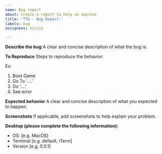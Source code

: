```yaml
---
name: Bug report
about: Create a report to help us improve
title: 'TTG - Bug Report:'
labels: bug
assignees: micziz

---
```


**Describe the bug**
A clear and concise description of what the bug is.

**To Reproduce**
Steps to reproduce the behavior:

Ex:
1. Boot Game
2. Go To '....'
3. Do '....'
4. See error

**Expected behavior**
A clear and concise description of what you expected to happen.

**Screenshots**
If applicable, add screenshots to help explain your problem.

**Desktop (please complete the following information):**
 - OS: [e.g. MacOS]
 - Terminal [e.g. default, iTerm]
 - Version [e.g. 0.0.1]

